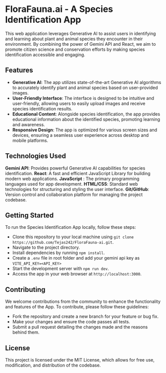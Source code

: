 # FloraFauna.ai - A Species Identification App
This web application leverages Generative AI to assist users in identifying and learning about plant and animal species they encounter in their environment. By combining the power of Gemini API and React, we aim to promote citizen science and conservation efforts by making species identification accessible and engaging.

## Features
- __Generative AI__: The app utilizes state-of-the-art Generative AI algorithms to accurately identify plant and animal species based on user-provided images.
- __User-Friendly Interface__: The interface is designed to be intuitive and user-friendly, allowing users to easily upload images and receive species identification results.
- __Educational Content__: Alongside species identification, the app provides educational information about the identified species, promoting learning and awareness.
- __Responsive Design__: The app is optimized for various screen sizes and devices, ensuring a seamless user experience across desktop and mobile platforms.

## Technologies Used
__Gemini API__: Provides powerful Generative AI capabilities for species identification.
__React__: A fast and efficient JavaScript Library for building modern web applications.
__JavaScript__ : The primary programming languages used for app development.
__HTML/CSS__: Standard web technologies for structuring and styling the user interface.
__Git/GitHub__: Version control and collaboration platform for managing the project codebase.

## Getting Started
To run the Species Identification App locally, follow these steps:

- Clone this repository to your local machine using `git clone https://github.com/Tejas242/FloraFauna-ai.git`.
- Navigate to the project directory.
- Install dependencies by running `npm install`.
- Create a `.env` file in root folder and add your gemini api key as `VITE_API_KEY=<API_KEY>`
- Start the development server with `npm run dev`.
- Access the app in your web browser at `http://localhost:3000`.

## Contributing
We welcome contributions from the community to enhance the functionality and features of the App. To contribute, please follow these guidelines:

- Fork the repository and create a new branch for your feature or bug fix.
- Make your changes and ensure the code passes all tests.
- Submit a pull request detailing the changes made and the reasons behind them.

## License
This project is licensed under the MIT License, which allows for free use, modification, and distribution of the codebase.
